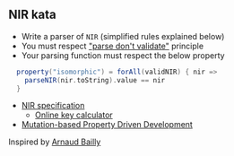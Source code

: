 ## NIR kata
- Write a parser of `NIR` (simplified rules explained below)
- You must respect ["parse don't validate"](https://lexi-lambda.github.io/blog/2019/11/05/parse-don-t-validate/) principle
- Your parsing function must respect the below property
```scala
  property("isomorphic") = forAll(validNIR) { nir =>
    parseNIR(nir.toString).value == nir
  }
```

- [NIR specification](https://fr.wikipedia.org/wiki/Num%C3%A9ro_de_s%C3%A9curit%C3%A9_sociale_en_France)
  - [Online key calculator](http://nourtier.net/cle_NIR/cle_NIR.htm)
- [Mutation-based Property Driven Development](https://abailly.github.io/posts/mutation-testing.html)

Inspired by [Arnaud Bailly](https://abailly.github.io/about.html)